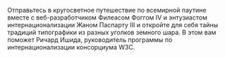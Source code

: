 Отправьтесь в кругосветное путешествие по всемирной паутине вместе с 
веб-разработчиком Филеасом Фоггом IV и энтузиастом интернационализации Жаном 
Паспарту III и откройте для себя тайны традиций типографики из разных уголков 
земного шара. В этом вам поможет Ричард Ишида, руководитель программы по 
интернационализации консорциума W3C.